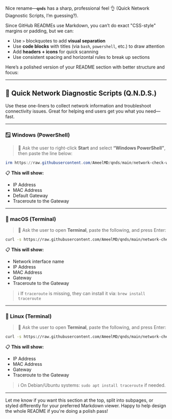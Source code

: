 Nice rename—**`qnds`** has a sharp, professional feel 👌 (Quick Network Diagnostic Scripts, I’m guessing?).

Since GitHub READMEs use Markdown, you can’t do exact "CSS-style" margins or padding, but we can:

- Use `>` blockquotes to add **visual separation**
- Use **code blocks** with titles (via `bash`, `powershell`, etc.) to draw attention
- Add **headers + icons** for quick scanning
- Use consistent spacing and horizontal rules to break up sections

Here’s a polished version of your README section with better structure and focus:

---

## 🚀 Quick Network Diagnostic Scripts (Q.N.D.S.)

Use these one-liners to collect network information and troubleshoot connectivity issues. Great for helping end users get you what you need—fast.

---

### 🪟 Windows (PowerShell)

> 💬 Ask the user to right-click **Start** and select **“Windows PowerShell”**, then paste the line below:

```powershell
irm https://raw.githubusercontent.com/AmeelMD/qnds/main/network-check-windows.ps1 | iex
```

📋 **This will show:**
- IP Address
- MAC Address
- Default Gateway
- Traceroute to the Gateway

---

### 🍏 macOS (Terminal)

> 💬 Ask the user to open **Terminal**, paste the following, and press Enter:

```bash
curl -s https://raw.githubusercontent.com/AmeelMD/qnds/main/network-check-macos.sh | bash
```

📋 **This will show:**
- Network interface name
- IP Address
- MAC Address
- Gateway
- Traceroute to the Gateway

> ℹ️ If `traceroute` is missing, they can install it via: `brew install traceroute`

---

### 🐧 Linux (Terminal)

> 💬 Ask the user to open **Terminal**, paste the following, and press Enter:

```bash
curl -s https://raw.githubusercontent.com/AmeelMD/qnds/main/network-check-linux.sh | bash
```

📋 **This will show:**
- IP Address
- MAC Address
- Gateway
- Traceroute to the Gateway

> ℹ️ On Debian/Ubuntu systems: `sudo apt install traceroute` if needed.

---

Let me know if you want this section at the top, split into subpages, or styled differently for your preferred Markdown viewer. Happy to help design the whole README if you're doing a polish pass!
